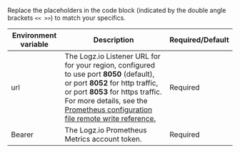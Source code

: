 Replace the placeholders in the code block (indicated by the double angle brackets `<< >>`) to match your specifics.

| Environment variable | Description |Required/Default|
|---|---|---|
|url|  The Logz.io Listener URL for for your region, configured to use port **8050** (default), or port **8052** for http traffic, or port **8053** for https traffic. For more details, see the [Prometheus configuration file remote write reference. ](https://prometheus.io/docs/prometheus/latest/configuration/configuration/#remote_write) | Required|
|Bearer|The Logz.io Prometheus Metrics account token.  | Required|



